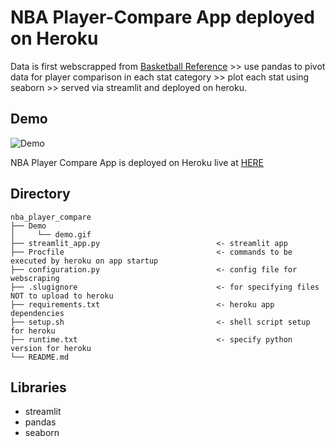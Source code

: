 # NBA Player-Compare App deployed on Heroku
Data is first webscrapped from [Basketball Reference](https://www.basketball-reference.com/players/) >> use pandas to pivot data for player comparison in each stat category >> plot each stat using seaborn >> served via streamlit and deployed on heroku.

## Demo


![Demo](Demo/demo.gif)

NBA Player Compare App is deployed on Heroku live at [HERE](https://nba-player-compare.herokuapp.com/)

## Directory

```
nba_player_compare
├── Demo                                         
│     └── demo.gif 
├── streamlit_app.py                          <- streamlit app                                 
├── Procfile                                  <- commands to be executed by heroku on app startup 
├── configuration.py                          <- config file for webscraping
├── .slugignore                               <- for specifying files NOT to upload to heroku  
├── requirements.txt                          <- heroku app dependencies  
├── setup.sh                                  <- shell script setup for heroku  
├── runtime.txt                               <- specify python version for heroku
└── README.md
```

## Libraries

- streamlit
- pandas
- seaborn

